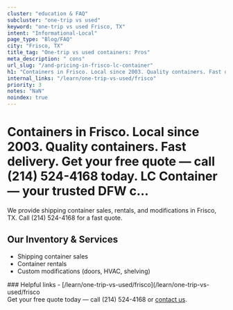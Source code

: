 ```yaml
---
cluster: "education & FAQ"
subcluster: "one-trip vs used"
keyword: "one-trip vs used Frisco, TX"
intent: "Informational-Local"
page_type: "Blog/FAQ"
city: "Frisco, TX"
title_tag: "One-trip vs used containers: Pros"
meta_description: " cons"
url_slug: "/and-pricing-in-frisco-lc-container"
h1: "Containers in Frisco. Local since 2003. Quality containers. Fast delivery. Get your free quote — call (214) 524-4168 today. LC Container — your trusted DFW c..."
internal_links: "/learn/one-trip-vs-used/frisco"
priority: 3
notes: "NaN"
noindex: true
---
```


# Containers in Frisco. Local since 2003. Quality containers. Fast delivery. Get your free quote — call (214) 524-4168 today. LC Container — your trusted DFW c...

We provide shipping container sales, rentals, and modifications in Frisco, TX. Call (214) 524-4168 for a fast quote.

## Our Inventory & Services
- Shipping container sales
- Container rentals
- Custom modifications (doors, HVAC, shelving)

<div data-section="internal-links">
### Helpful links
- [/learn/one-trip-vs-used/frisco](/learn/one-trip-vs-used/frisco
</div>

<div data-section="cta">
Get your free quote today — call (214) 524-4168 or <a href="/contact">contact us</a>.
</div>

<script type="application/ld+json">{"@context":"https://schema.org","@type":"FAQPage","mainEntity":[{"@type":"Question","name":"How much does delivery cost in Frisco, TX?","acceptedAnswer":{"@type":"Answer","text":"Delivery costs vary by distance and container size. Most deliveries in Frisco, TX range from $150-$300. Call (214) 524-4168 for an exact quote based on your specific location."}},{"@type":"Question","name":"Do you offer financing or payment plans?","acceptedAnswer":{"@type":"Answer","text":"We accept major credit cards, checks, and can discuss commercial terms for bulk purchases. Call (214) 524-4168 to discuss options."}},{"@type":"Question","name":"Can you customize containers in Frisco, TX?","acceptedAnswer":{"@type":"Answer","text":"Yes — we perform modifications like doors, HVAC, insulation, and shelving. Request a custom quote at (214) 524-4168 or via our contact form."}}]}</script>
